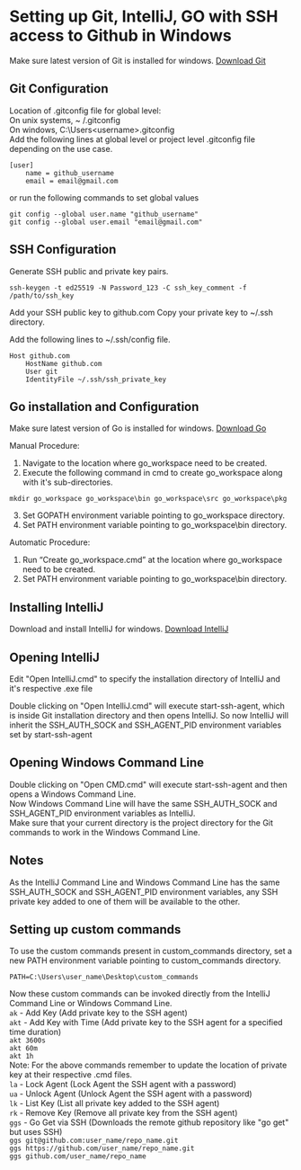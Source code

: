 # Setting up Git, IntelliJ, GO with SSH access to Github in Windows

Make sure latest version of Git is installed for windows. [Download Git](https://git-scm.com/downloads)

## Git Configuration
Location of .gitconfig file for global level:  
On unix systems, ~ /.gitconfig  
On windows, C:\Users\<username>\.gitconfig  
Add the following lines at global level or project level .gitconfig file depending on the use case.  
```
[user]
	name = github_username
	email = email@gmail.com
```
or run the following commands to set global values
```
git config --global user.name "github_username"
git config --global user.email "email@gmail.com"
```


## SSH Configuration
Generate SSH public and private key pairs.
```
ssh-keygen -t ed25519 -N Password_123 -C ssh_key_comment -f /path/to/ssh_key
```

Add your SSH public key to github.com
Copy your private key to ~/.ssh directory.

Add the following lines to ~/.ssh/config file.
```
Host github.com
	HostName github.com
	User git
	IdentityFile ~/.ssh/ssh_private_key
```

## Go installation and Configuration
Make sure latest version of Go is installed for windows. [Download Go](https://golang.org/dl/)

Manual Procedure:
1. Navigate to the location where go_workspace need to be created.
2. Execute the following command in cmd to create go_workspace along with it's sub-directories.
```
mkdir go_workspace go_workspace\bin go_workspace\src go_workspace\pkg
```
3. Set GOPATH environment variable pointing to go_workspace directory.
4. Set PATH environment variable pointing to go_workspace\bin directory.

Automatic Procedure:
1. Run “Create  go_workspace.cmd” at the location where go_workspace need to be created.
2. Set PATH environment variable pointing to go_workspace\bin directory.

## Installing IntelliJ
Download and install IntelliJ for windows. [Download IntelliJ](https://www.jetbrains.com/idea/)


## Opening IntelliJ
Edit "Open IntelliJ.cmd" to specify the installation directory of IntelliJ and it's respective .exe file

Double clicking on "Open IntelliJ.cmd" will execute start-ssh-agent, which is inside Git installation directory and then opens IntelliJ.
So now IntelliJ will inherit the SSH_AUTH_SOCK and SSH_AGENT_PID environment variables set by start-ssh-agent

## Opening Windows Command Line
Double clicking on "Open CMD.cmd" will execute start-ssh-agent and then opens a Windows Command Line.  
Now Windows Command Line will have the same SSH_AUTH_SOCK and SSH_AGENT_PID environment variables as IntelliJ.  
Make sure that your current directory is the project directory for the Git commands to work in the Windows Command Line.

## Notes
As the IntelliJ Command Line and Windows Command Line has the same SSH_AUTH_SOCK and SSH_AGENT_PID environment variables, any SSH private key added to one of them will be available to the other.


## Setting up custom commands
To use the custom commands present in custom_commands directory, set a new PATH environment variable pointing to custom_commands directory.
```
PATH=C:\Users\user_name\Desktop\custom_commands
```
Now these custom commands can be invoked directly from the IntelliJ Command Line or Windows Command Line.  
```ak``` - Add Key (Add private key to the SSH agent)  
```akt``` - Add Key with Time (Add private key to the SSH agent for a specified time duration)  
```akt 3600s```  
```akt 60m```  
```akt 1h```  
Note: For the above commands remember to update the location of private key at their respective .cmd files.  
```la``` - Lock Agent (Lock Agent the SSH agent with a password)  
```ua``` - Unlock Agent (Unlock Agent the SSH agent with a password)  
```lk``` - List Key (List all private key added to the SSH agent)  
```rk``` - Remove Key (Remove all private key from the SSH agent)  
```ggs``` - Go Get via SSH (Downloads the remote github repository like "go get" but uses SSH)  
```ggs git@github.com:user_name/repo_name.git```  
```ggs https://github.com/user_name/repo_name.git```  
```ggs github.com/user_name/repo_name```  


